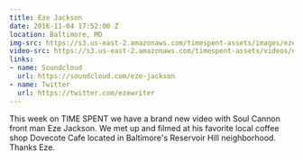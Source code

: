 ```yaml
---
title: Eze Jackson
date: 2016-11-04 17:52:00 Z
location: Baltimore, MD
img-src: https://s3.us-east-2.amazonaws.com/timespent-assets/images/eze-jackson.png
video-src: https://s3.us-east-2.amazonaws.com/timespent-assets/videos/eze-jackson.mp4
links:
- name: Soundcloud
  url: https://soundcloud.com/eze-jackson
- name: Twitter
  url: https://twitter.com/ezewriter
---
```


This week on TIME SPENT we have a brand new video with Soul Cannon front man Eze Jackson. We met up and filmed at his favorite local coffee shop Dovecote Cafe located in Baltimore's Reservoir Hill neighborhood. Thanks Eze.